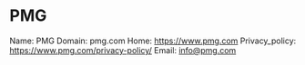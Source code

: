 
# PMG

Name: PMG
Domain: pmg.com
Home: https://www.pmg.com
Privacy_policy: https://www.pmg.com/privacy-policy/
Email: info@pmg.com
